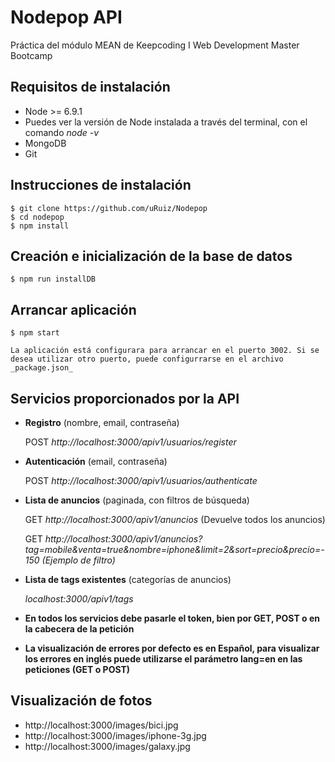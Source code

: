 # Nodepop API
Práctica del módulo MEAN de Keepcoding I Web Development Master Bootcamp


## Requisitos de instalación

- Node >= 6.9.1 
- Puedes ver la versión de Node instalada a través del terminal, con el comando _node -v_
- MongoDB
- Git

## Instrucciones de instalación

	$ git clone https://github.com/uRuiz/Nodepop
	$ cd nodepop
	$ npm install
	
## Creación e inicialización de la base de datos
	$ npm run installDB
	
## Arrancar aplicación
	$ npm start
	
	La aplicación está configurara para arrancar en el puerto 3002. Si se desea utilizar otro puerto, puede configurrarse en el archivo _package.json_
	
## Servicios proporcionados por la API

- **Registro** (nombre, email, contraseña)

    POST _http://localhost:3000/apiv1/usuarios/register_

- **Autenticación** (email, contraseña)

    POST _http://localhost:3000/apiv1/usuarios/authenticate_

- **Lista de anuncios** (paginada, con filtros de búsqueda)

    GET _http://localhost:3000/apiv1/anuncios_ (Devuelve todos los anuncios)
    
    GET _http://localhost:3000/apiv1/anuncios?tag=mobile&venta=true&nombre=iphone&limit=2&sort=precio&precio=-150 (Ejemplo de filtro)_
    

- **Lista de tags existentes** (categorías de anuncios)

    _localhost:3000/apiv1/tags_

- **En todos los servicios debe pasarle el token, bien por GET, POST o en la cabecera de la petición**

- **La visualización de errores por defecto es en Español, para visualizar los errores en inglés puede utilizarse el parámetro lang=en en las peticiones (GET o POST)**

## Visualización de fotos

- http://localhost:3000/images/bici.jpg
- http://localhost:3000/images/iphone-3g.jpg
- http://localhost:3000/images/galaxy.jpg
